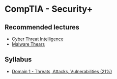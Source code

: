 # CompTIA - Security+

## Recommended lectures

* [Cyber Threat Intelligence](../../lectures/cyber-threat-inteligence)
* [Malware Thears](../../lectures/malware-threats)
  
## Syllabus

* [Domain 1 - Threats, Attacks, Vulnerabilities (21%)](./1)